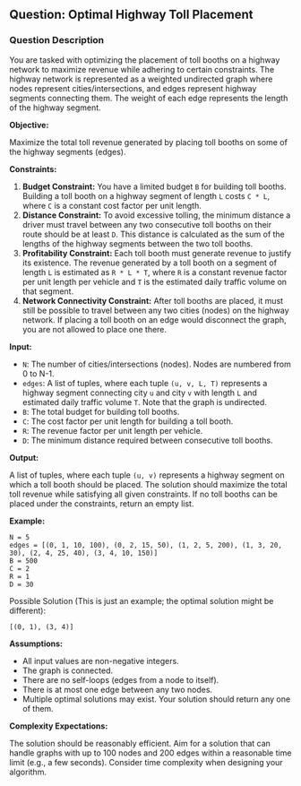 ## Question: Optimal Highway Toll Placement

### Question Description

You are tasked with optimizing the placement of toll booths on a highway network to maximize revenue while adhering to certain constraints. The highway network is represented as a weighted undirected graph where nodes represent cities/intersections, and edges represent highway segments connecting them. The weight of each edge represents the length of the highway segment.

**Objective:**

Maximize the total toll revenue generated by placing toll booths on some of the highway segments (edges).

**Constraints:**

1.  **Budget Constraint:** You have a limited budget `B` for building toll booths. Building a toll booth on a highway segment of length `L` costs `C * L`, where `C` is a constant cost factor per unit length.
2.  **Distance Constraint:** To avoid excessive tolling, the minimum distance a driver must travel between any two consecutive toll booths on their route should be at least `D`. This distance is calculated as the sum of the lengths of the highway segments between the two toll booths.
3.  **Profitability Constraint:** Each toll booth must generate revenue to justify its existence. The revenue generated by a toll booth on a segment of length `L` is estimated as `R * L * T`, where `R` is a constant revenue factor per unit length per vehicle and `T` is the estimated daily traffic volume on that segment.
4. **Network Connectivity Constraint:** After toll booths are placed, it must still be possible to travel between any two cities (nodes) on the highway network. If placing a toll booth on an edge would disconnect the graph, you are not allowed to place one there.

**Input:**

*   `N`: The number of cities/intersections (nodes). Nodes are numbered from 0 to N-1.
*   `edges`: A list of tuples, where each tuple `(u, v, L, T)` represents a highway segment connecting city `u` and city `v` with length `L` and estimated daily traffic volume `T`. Note that the graph is undirected.
*   `B`: The total budget for building toll booths.
*   `C`: The cost factor per unit length for building a toll booth.
*   `R`: The revenue factor per unit length per vehicle.
*   `D`: The minimum distance required between consecutive toll booths.

**Output:**

A list of tuples, where each tuple `(u, v)` represents a highway segment on which a toll booth should be placed. The solution should maximize the total toll revenue while satisfying all given constraints. If no toll booths can be placed under the constraints, return an empty list.

**Example:**

```
N = 5
edges = [(0, 1, 10, 100), (0, 2, 15, 50), (1, 2, 5, 200), (1, 3, 20, 30), (2, 4, 25, 40), (3, 4, 10, 150)]
B = 500
C = 2
R = 1
D = 30
```

Possible Solution (This is just an example; the optimal solution might be different):

```
[(0, 1), (3, 4)]
```

**Assumptions:**

*   All input values are non-negative integers.
*   The graph is connected.
*   There are no self-loops (edges from a node to itself).
*   There is at most one edge between any two nodes.
*   Multiple optimal solutions may exist. Your solution should return any one of them.

**Complexity Expectations:**

The solution should be reasonably efficient. Aim for a solution that can handle graphs with up to 100 nodes and 200 edges within a reasonable time limit (e.g., a few seconds). Consider time complexity when designing your algorithm.

